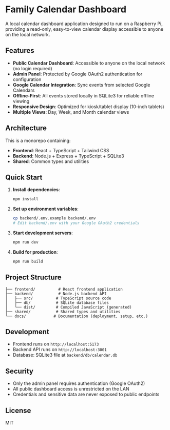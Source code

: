 # Family Calendar Dashboard

A local calendar dashboard application designed to run on a Raspberry Pi, providing a read-only, easy-to-view calendar display accessible to anyone on the local network.

## Features

- **Public Calendar Dashboard**: Accessible to anyone on the local network (no login required)
- **Admin Panel**: Protected by Google OAuth2 authentication for configuration
- **Google Calendar Integration**: Sync events from selected Google Calendars
- **Offline-First**: All events stored locally in SQLite3 for reliable offline viewing
- **Responsive Design**: Optimized for kiosk/tablet display (10-inch tablets)
- **Multiple Views**: Day, Week, and Month calendar views

## Architecture

This is a monorepo containing:

- **Frontend**: React + TypeScript + Tailwind CSS
- **Backend**: Node.js + Express + TypeScript + SQLite3
- **Shared**: Common types and utilities

## Quick Start

1. **Install dependencies**:
   ```bash
   npm install
   ```

2. **Set up environment variables**:
   ```bash
   cp backend/.env.example backend/.env
   # Edit backend/.env with your Google OAuth2 credentials
   ```

3. **Start development servers**:
   ```bash
   npm run dev
   ```

4. **Build for production**:
   ```bash
   npm run build
   ```

## Project Structure

```
├── frontend/          # React frontend application
├── backend/           # Node.js backend API
│   ├── src/          # TypeScript source code
│   ├── db/           # SQLite database files
│   └── dist/         # Compiled JavaScript (generated)
├── shared/           # Shared types and utilities
└── docs/            # Documentation (deployment, setup, etc.)
```

## Development

- Frontend runs on `http://localhost:5173`
- Backend API runs on `http://localhost:3001`
- Database: SQLite3 file at `backend/db/calendar.db`

## Security

- Only the admin panel requires authentication (Google OAuth2)
- All public dashboard access is unrestricted on the LAN
- Credentials and sensitive data are never exposed to public endpoints

## License

MIT